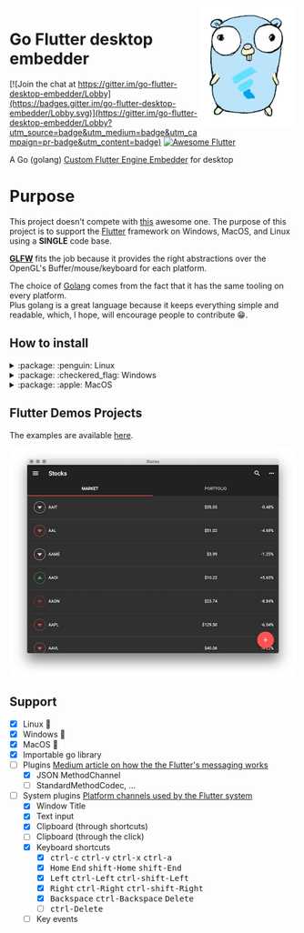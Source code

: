 <img src="./mascot.png" width="170" align="right">

# Go Flutter desktop embedder 

[![Join the chat at https://gitter.im/go-flutter-desktop-embedder/Lobby](https://badges.gitter.im/go-flutter-desktop-embedder/Lobby.svg)](https://gitter.im/go-flutter-desktop-embedder/Lobby?utm_source=badge&utm_medium=badge&utm_campaign=pr-badge&utm_content=badge)
<a href="https://stackoverflow.com/questions/tagged/flutter?sort=votes">
   <img alt="Awesome Flutter" src="https://img.shields.io/badge/Awesome-Flutter-blue.svg?longCache=true&style=flat-square" />
</a>

A Go (golang) [Custom Flutter Engine
Embedder](https://github.com/flutter/engine/wiki/Custom-Flutter-Engine-Embedders)
for desktop

# Purpose
This project doesn't compete with
[this](https://github.com/google/flutter-desktop-embedding) awesome one.
The purpose of this project is to support the 
[Flutter](https://github.com/flutter/flutter) framework on Windows, MacOS, and
Linux using a **SINGLE** code base.  

[**GLFW**](https://github.com/go-gl/glfw) fits the job because it
provides the right abstractions over the OpenGL's Buffer/mouse/keyboard for each platform.  

The choice of [Golang](https://github.com/golang/go) comes from the fact that it
has the same tooling on every platform.  
Plus golang is a great language because it keeps everything simple and readable,
which, I hope, will encourage people to contribute :grin:.

## How to install

<details>
<summary> :package: :penguin: Linux</summary>
<h4>From binaries</h4>
Check out the <a href="https://github.com/Drakirus/go-flutter-desktop-embedder/releases">Release</a> page for prebuilt versions.

<h4>From source</h4>

Go read first: [go-gl/glfw](https://github.com/go-gl/glfw/)  


```bash
# Clone
git clone https://github.com/Drakirus/go-flutter-desktop-embedder.git
cd go-flutter-desktop-embedder

# Build the flutter simpleDemo project
cd example/simpleDemo/
cd flutter_project/demo/
flutter build bundle
cd ../..

# Download the share library, the one corresponding to your flutter version.
go run engineDownloader.go

# REQUIRED before every `go build`. The CGO compiler need to know where to look for the share library
export CGO_LDFLAGS="-L${PWD}"
# The share library must stay next to the generated binary.

# Get the libraries
go get -u -v github.com/Drakirus/go-flutter-desktop-embedder

# Build the example project
go build main.go

# `go run main.go` is not working ATM.
```

</details>

<details>
<summary> :package: :checkered_flag: Windows</summary>
<h4>From binaries</h4>
Check out the <a href="https://github.com/Drakirus/go-flutter-desktop-embedder/releases">Release</a> page for prebuilt versions.

<h4>From source</h4>

Go read first: [go-gl/glfw](https://github.com/go-gl/glfw/)  


```bash
# Clone
git clone https://github.com/Drakirus/go-flutter-desktop-embedder.git
cd go-flutter-desktop-embedder

# Build the flutter simpleDemo project
cd example/simpleDemo/
cd flutter_project/demo/
flutter build bundle
cd ../..

# Download the share library, the one corresponding to your flutter version.
go run engineDownloader.go

# REQUIRED before every `go build`. The CGO compiler need to know where to look for the share library
set CGO_LDFLAGS=-L%cd%
# The share library must stay next to the generated binary.
# If you ran into a MinGW ld error, checkout: https://github.com/Drakirus/go-flutter-desktop-embedder/issues/34

# Get the libraries
go get -u -v github.com/Drakirus/go-flutter-desktop-embedder

# Build the example project
go build main.go

# `go run main.go` is not working ATM.
```

</details>

<details>
<summary> :package: :apple: MacOS</summary>
<h4>From binaries</h4>
Check out the <a href="https://github.com/Drakirus/go-flutter-desktop-embedder/releases">Release</a> page for prebuilt versions.

<h4>From source</h4>

Go read first: [go-gl/glfw](https://github.com/go-gl/glfw/)  


```bash
# Clone
git clone https://github.com/Drakirus/go-flutter-desktop-embedder.git
cd go-flutter-desktop-embedder

# Build the flutter simpleDemo project
cd example/simpleDemo/
cd flutter_project/demo/
flutter build bundle
cd ../..

# Download the share library, the one corresponding to your flutter version.
go run engineDownloader.go

# REQUIRED before every `go build`. The CGO compiler need to know where to look for the share library
export CGO_LDFLAGS="-F${PWD} -Wl,-rpath,@executable_path"
# The share library must stay next to the generated binary.

# Get the libraries
go get -u -v github.com/Drakirus/go-flutter-desktop-embedder

# Build the example project
go build main.go

# `go run main.go` is not working ATM.
```

</details>



## Flutter Demos Projects

The examples are available [here](./example/).

<img src="./stocks.jpg" width="900" align="center" alt="Screenshot of the Stocks demo app on macOS">

## Support

- [x] Linux :penguin:
- [x] Windows :checkered_flag:
- [x] MacOS :apple:
- [x] Importable go library
- [ ] Plugins [Medium article on how the the Flutter's messaging works](https://medium.com/flutter-io/flutter-platform-channels-ce7f540a104e)
   - [x] JSON MethodChannel
   - [ ] StandardMethodCodec, ...
- [ ] System plugins [Platform channels used by the Flutter system](https://github.com/flutter/flutter/blob/master/packages/flutter/lib/src/services/system_channels.dart)
  - [x] Window Title
  - [x] Text input
  - [x] Clipboard (through shortcuts)
  - [ ] Clipboard (through the click)
  - [x] Keyboard shortcuts
    - [x] <kbd>ctrl-c</kbd>  <kbd>ctrl-v</kbd>  <kbd>ctrl-x</kbd>  <kbd>ctrl-a</kbd>
    - [x] <kbd>Home</kbd>  <kbd>End</kbd>  <kbd>shift-Home</kbd>  <kbd>shift-End</kbd>
    - [x] <kbd>Left</kbd>  <kbd>ctrl-Left</kbd>  <kbd>ctrl-shift-Left</kbd>
    - [x] <kbd>Right</kbd>  <kbd>ctrl-Right</kbd>  <kbd>ctrl-shift-Right</kbd>
    - [x] <kbd>Backspace</kbd>  <kbd>ctrl-Backspace</kbd> <kbd>Delete</kbd>
    - [ ] <kbd>ctrl-Delete</kbd>
  - [ ] Key events
